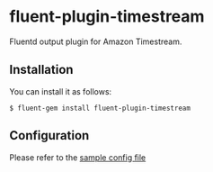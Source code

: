 # fluent-plugin-timestream
Fluentd output plugin for Amazon Timestream.


## Installation
You can install it as follows:

    $ fluent-gem install fluent-plugin-timestream

## Configuration
Please refer to the [sample config file](https://github.com/StudistCorporation/fluent-plugin-timestream/blob/main/fluent.conf.sample)
